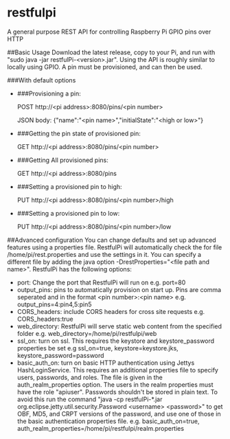 # restfulpi
A general purpose REST API for controlling Raspberry Pi GPIO pins over HTTP

##Basic Usage
Download the latest release, copy to your Pi, and run with "sudo java -jar restfulPi-\<version\>.jar". Using the API is roughly similar to locally using GPIO. A pin must be provisioned, and can then be used.

###With default options

* ###Provisioning a pin:
  
    POST http://\<pi address\>:8080/pins/\<pin number\>
    
    JSON body: {"name":"\<pin name\>","initialState":"\<high or low\>"}
  
* ###Getting the pin state of provisioned pin:

    GET http://\<pi address\>:8080/pins/\<pin number\>
  
* ###Getting All provisioned pins:

    GET http://\<pi address\>:8080/pins
  
* ###Setting a provisioned pin to high:

    PUT http://\<pi address\>:8080/pins/\<pin number\>/high
  
* ###Setting a provisioned pin to low:

    PUT http://\<pi address\>:8080/pins/\<pin number\>/low
    
##Advanced configuration
You can change defaults and set up advanced features using a properties file. RestfulPi will automatically check the for file /home/pi/rest.properties and use the settings in it. You can specify a different file by adding the java option -DrestProperties="\<file path and name\>". RestfulPi has the following options:
* port: Change the port that RestfulPi will run on    e.g. port=80
* output_pins: pins to automatically provision on start up. Pins are comma seperated and in the format \<pin number\>:\<pin name\>  e.g. output_pins=4:pin4,5:pin5
* CORS_headers: include CORS headers for cross site requests  e.g. CORS_headers:true
* web_directory: RestfulPi will serve static web content from the specified folder  e.g. web_directory=/home/pi/restfulpi/web
* ssl_on: turn on ssl. This requires the keystore and keystore_password properties be set e.g ssl_on=true, keystore=keystore.jks, keystore_password=password
* basic_auth_on: turn on basic HTTP authentication using Jettys HashLoginService. This requires an additional properties file to specify users, passwords, and roles. The file is given in the auth_realm_properties option. The users in the realm properties must have the role "apiuser". Passwords shouldn't be stored in plain text. To avoid this run the command "java -cp restfulPi-*.jar org.eclipse.jetty.util.security.Password \<username\> \<password\>" to get OBF, MD5, and CRPT versions of the password, and use one of those in the basic authentication properties file. e.g. basic_auth_on=true, auth_realm_properties=/home/pi/restfulpi/realm.properties
